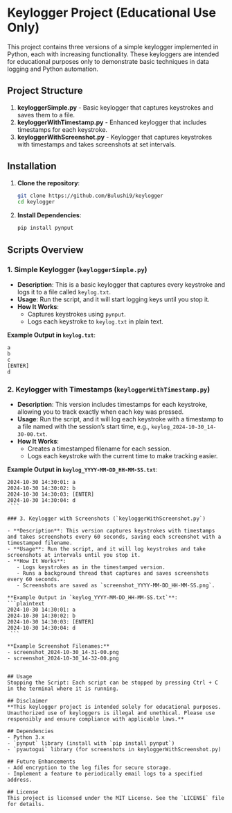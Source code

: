 # Keylogger Project (Educational Use Only)

This project contains three versions of a simple keylogger implemented in Python, each with increasing functionality. These keyloggers are intended for educational purposes only to demonstrate basic techniques in data logging and Python automation.

## Project Structure

1. **keyloggerSimple.py** - Basic keylogger that captures keystrokes and saves them to a file.
2. **keyloggerWithTimestamp.py** - Enhanced keylogger that includes timestamps for each keystroke.
3. **keyloggerWithScreenshot.py** - Keylogger that captures keystrokes with timestamps and takes screenshots at set intervals.

## Installation

1. **Clone the repository**:
   ```bash
   git clone https://github.com/Bulushi9/keylogger
   cd keylogger
   ```

2. **Install Dependencies**:
   ```bash
   pip install pynput
   ```

## Scripts Overview

### 1. Simple Keylogger (`keyloggerSimple.py`)

   - **Description**: This is a basic keylogger that captures every keystroke and logs it to a file called `keylog.txt`.
   - **Usage**: Run the script, and it will start logging keys until you stop it.
   - **How It Works**:
      - Captures keystrokes using `pynput`.
      - Logs each keystroke to `keylog.txt` in plain text.

   **Example Output in `keylog.txt`**:
   ```plaintext
   a
   b
   c
   [ENTER]
   d 
   ```

### 2. Keylogger with Timestamps (`keyloggerWithTimestamp.py`)

   - **Description**: This version includes timestamps for each keystroke, allowing you to track exactly when each key was pressed.
   - **Usage**: Run the script, and it will log each keystroke with a timestamp to a file named with the session’s start time, e.g., `keylog_2024-10-30_14-30-00.txt`.
   - **How It Works**:
      - Creates a timestamped filename for each session.
      - Logs each keystroke with the current time to make tracking easier.

   **Example Output in `keylog_YYYY-MM-DD_HH-MM-SS.txt`**:
   ```plaintext
2024-10-30 14:30:01: a
2024-10-30 14:30:02: b
2024-10-30 14:30:03: [ENTER]
2024-10-30 14:30:04: d 
    ```

### 3. Keylogger with Screenshots (`keyloggerWithScreenshot.py`)

   - **Description**: This version captures keystrokes with timestamps and takes screenshots every 60 seconds, saving each screenshot with a timestamped filename.
   - **Usage**: Run the script, and it will log keystrokes and take screenshots at intervals until you stop it.
   - **How It Works**:
      - Logs keystrokes as in the timestamped version.
      - Runs a background thread that captures and saves screenshots every 60 seconds.
      - Screenshots are saved as `screenshot_YYYY-MM-DD_HH-MM-SS.png`.

   **Example Output in `keylog_YYYY-MM-DD_HH-MM-SS.txt`**:
   ```plaintext
   2024-10-30 14:30:01: a
   2024-10-30 14:30:02: b
   2024-10-30 14:30:03: [ENTER]
   2024-10-30 14:30:04: d 
    ```
   
**Example Screenshot Filenames:**
- screenshot_2024-10-30_14-31-00.png
- screenshot_2024-10-30_14-32-00.png


## Usage
Stopping the Script: Each script can be stopped by pressing Ctrl + C in the terminal where it is running.

## Disclaimer
**This keylogger project is intended solely for educational purposes. Unauthorized use of keyloggers is illegal and unethical. Please use responsibly and ensure compliance with applicable laws.**

## Dependencies
- Python 3.x
- `pynput` library (install with `pip install pynput`)
- `pyautogui` library (for screenshots in keyloggerWithScreenshot.py)

## Future Enhancements
- Add encryption to the log files for secure storage.
- Implement a feature to periodically email logs to a specified address.

## License
This project is licensed under the MIT License. See the `LICENSE` file for details.
